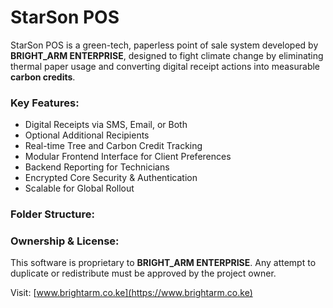 # StarSon POS

StarSon POS is a green-tech, paperless point of sale system developed by **BRIGHT_ARM ENTERPRISE**, designed to fight climate change by eliminating thermal paper usage and converting digital receipt actions into measurable **carbon credits**.

### Key Features:
- Digital Receipts via SMS, Email, or Both
- Optional Additional Recipients
- Real-time Tree and Carbon Credit Tracking
- Modular Frontend Interface for Client Preferences
- Backend Reporting for Technicians
- Encrypted Core Security & Authentication
- Scalable for Global Rollout

### Folder Structure:
### Ownership & License:
This software is proprietary to **BRIGHT_ARM ENTERPRISE**. Any attempt to duplicate or redistribute must be approved by the project owner.

Visit: [www.brightarm.co.ke](https://www.brightarm.co.ke)

